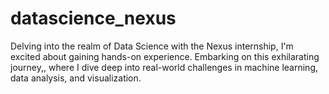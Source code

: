 # datascience_nexus
Delving into the realm of Data Science with the Nexus internship, I'm excited about gaining hands-on experience. Embarking on this exhilarating journey,, where I  dive deep into real-world challenges in machine learning, data analysis, and visualization. 
